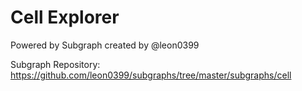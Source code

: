 # Cell Explorer

Powered by Subgraph created by @leon0399

Subgraph Repository: https://github.com/leon0399/subgraphs/tree/master/subgraphs/cell
